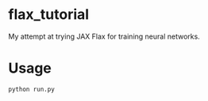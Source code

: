 # flax_tutorial
My attempt at trying JAX Flax for training neural networks.

# Usage
```
python run.py
```